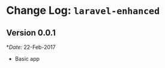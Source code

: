 Change Log: `laravel-enhanced`
==============================

## Version 0.0.1

**Date:* 22-Feb-2017

- Basic app
